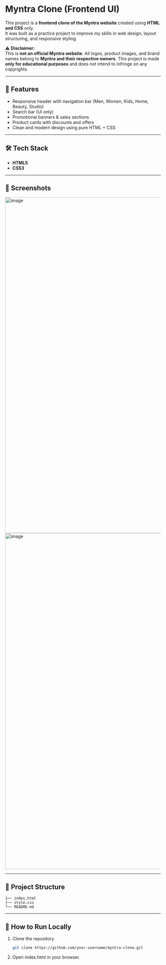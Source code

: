 # Myntra Clone (Frontend UI)

This project is a **frontend clone of the Myntra website** created using **HTML and CSS** only.  
It was built as a practice project to improve my skills in web design, layout structuring, and responsive styling.  

⚠️ **Disclaimer:**  
This is **not an official Myntra website**. All logos, product images, and brand names belong to **Myntra and their respective owners**. This project is made **only for educational purposes** and does not intend to infringe on any copyrights.

---

## 🚀 Features
- Responsive header with navigation bar (Men, Women, Kids, Home, Beauty, Studio)  
- Search bar (UI only)  
- Promotional banners & sales sections  
- Product cards with discounts and offers  
- Clean and modern design using pure HTML + CSS  

---

## 🛠️ Tech Stack
- **HTML5**  
- **CSS3**  

---

## 📸 Screenshots
<img width="1910" height="1087" alt="image" src="https://github.com/user-attachments/assets/7a52b23f-3fea-4d74-8466-e764a3f82479" />
<img width="1901" height="1088" alt="image" src="https://github.com/user-attachments/assets/3c2346f1-7663-4889-a5a5-ab681d04e1e2" />


---

## 📂 Project Structure
```
├── index.html
├── style.css
└── README.md
```

---

## 📌 How to Run Locally
1. Clone the repository  
   ```bash
   git clone https://github.com/your-username/myntra-clone.git
   
2. Open index.html in your browser.
